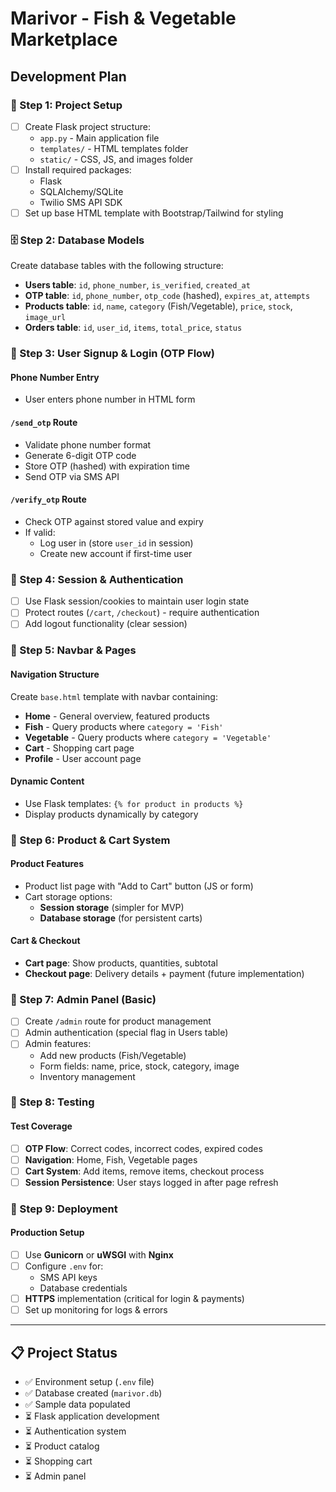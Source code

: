 # Marivor - Fish & Vegetable Marketplace

## Development Plan

### 🚀 Step 1: Project Setup

- [ ] Create Flask project structure:
  - `app.py` - Main application file
  - `templates/` - HTML templates folder
  - `static/` - CSS, JS, and images folder
- [ ] Install required packages:
  - Flask
  - SQLAlchemy/SQLite
  - Twilio SMS API SDK
- [ ] Set up base HTML template with Bootstrap/Tailwind for styling

### 🗄️ Step 2: Database Models

Create database tables with the following structure:

- **Users table**: `id`, `phone_number`, `is_verified`, `created_at`
- **OTP table**: `id`, `phone_number`, `otp_code` (hashed), `expires_at`, `attempts`
- **Products table**: `id`, `name`, `category` (Fish/Vegetable), `price`, `stock`, `image_url`
- **Orders table**: `id`, `user_id`, `items`, `total_price`, `status`

### 📱 Step 3: User Signup & Login (OTP Flow)

#### Phone Number Entry
- User enters phone number in HTML form

#### `/send_otp` Route
- Validate phone number format
- Generate 6-digit OTP code
- Store OTP (hashed) with expiration time
- Send OTP via SMS API

#### `/verify_otp` Route
- Check OTP against stored value and expiry
- If valid:
  - Log user in (store `user_id` in session)
  - Create new account if first-time user

### 🔐 Step 4: Session & Authentication

- [ ] Use Flask session/cookies to maintain user login state
- [ ] Protect routes (`/cart`, `/checkout`) - require authentication
- [ ] Add logout functionality (clear session)

### 🧭 Step 5: Navbar & Pages

#### Navigation Structure
Create `base.html` template with navbar containing:
- **Home** - General overview, featured products
- **Fish** - Query products where `category = 'Fish'`
- **Vegetable** - Query products where `category = 'Vegetable'`
- **Cart** - Shopping cart page
- **Profile** - User account page

#### Dynamic Content
- Use Flask templates: `{% for product in products %}`
- Display products dynamically by category

### 🛒 Step 6: Product & Cart System

#### Product Features
- Product list page with "Add to Cart" button (JS or form)
- Cart storage options:
  - **Session storage** (simpler for MVP)
  - **Database storage** (for persistent carts)

#### Cart & Checkout
- **Cart page**: Show products, quantities, subtotal
- **Checkout page**: Delivery details + payment (future implementation)

### 👑 Step 7: Admin Panel (Basic)

- [ ] Create `/admin` route for product management
- [ ] Admin authentication (special flag in Users table)
- [ ] Admin features:
  - Add new products (Fish/Vegetable)
  - Form fields: name, price, stock, category, image
  - Inventory management

### 🧪 Step 8: Testing

#### Test Coverage
- [ ] **OTP Flow**: Correct codes, incorrect codes, expired codes
- [ ] **Navigation**: Home, Fish, Vegetable pages
- [ ] **Cart System**: Add items, remove items, checkout process
- [ ] **Session Persistence**: User stays logged in after page refresh

### 🚀 Step 9: Deployment

#### Production Setup
- [ ] Use **Gunicorn** or **uWSGI** with **Nginx**
- [ ] Configure `.env` for:
  - SMS API keys
  - Database credentials
- [ ] **HTTPS** implementation (critical for login & payments)
- [ ] Set up monitoring for logs & errors

---

## 📋 Project Status
- ✅ Environment setup (`.env` file)
- ✅ Database created (`marivor.db`)
- ✅ Sample data populated
- ⏳ Flask application development
- ⏳ Authentication system
- ⏳ Product catalog
- ⏳ Shopping cart
- ⏳ Admin panel